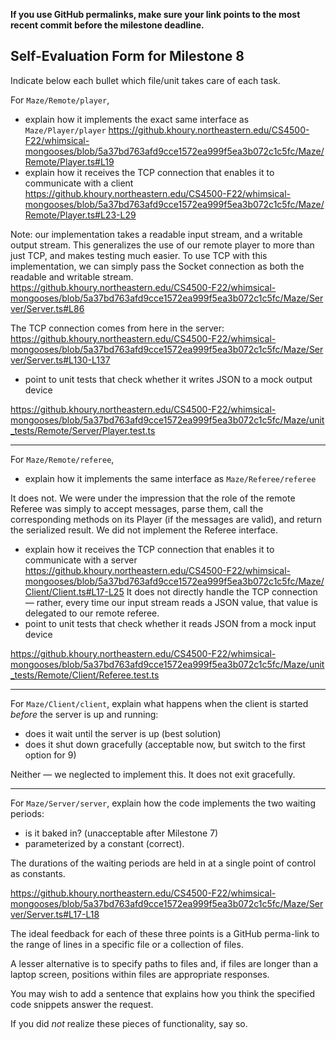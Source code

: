 **If you use GitHub permalinks, make sure your link points to the most recent commit before the milestone deadline.**

## Self-Evaluation Form for Milestone 8

Indicate below each bullet which file/unit takes care of each task.

For `Maze/Remote/player`,

- explain how it implements the exact same interface as `Maze/Player/player`
https://github.khoury.northeastern.edu/CS4500-F22/whimsical-mongooses/blob/5a37bd763afd9cce1572ea999f5ea3b072c1c5fc/Maze/Remote/Player.ts#L19
- explain how it receives the TCP connection that enables it to communicate with a client
https://github.khoury.northeastern.edu/CS4500-F22/whimsical-mongooses/blob/5a37bd763afd9cce1572ea999f5ea3b072c1c5fc/Maze/Remote/Player.ts#L23-L29

Note: our implementation takes a readable input stream, and a writable output stream. This generalizes the use of our remote player to more than just TCP, and makes testing much easier. To use TCP with this implementation, we can simply pass the Socket connection as both the readable and writable stream. 
https://github.khoury.northeastern.edu/CS4500-F22/whimsical-mongooses/blob/5a37bd763afd9cce1572ea999f5ea3b072c1c5fc/Maze/Server/Server.ts#L86

The TCP connection comes from here in the server:
https://github.khoury.northeastern.edu/CS4500-F22/whimsical-mongooses/blob/5a37bd763afd9cce1572ea999f5ea3b072c1c5fc/Maze/Server/Server.ts#L130-L137
- point to unit tests that check whether it writes JSON to a mock output device

https://github.khoury.northeastern.edu/CS4500-F22/whimsical-mongooses/blob/5a37bd763afd9cce1572ea999f5ea3b072c1c5fc/Maze/unit_tests/Remote/Server/Player.test.ts

-----

For `Maze/Remote/referee`,

- explain how it implements the same interface as `Maze/Referee/referee`

It does not. We were under the impression that the role of the remote Referee was simply to accept messages, parse them, call the corresponding methods on its Player (if the messages are valid), and return the serialized result. We did not implement the Referee interface.
- explain how it receives the TCP connection that enables it to communicate with a server
https://github.khoury.northeastern.edu/CS4500-F22/whimsical-mongooses/blob/5a37bd763afd9cce1572ea999f5ea3b072c1c5fc/Maze/Client/Client.ts#L17-L25
It does not directly handle the TCP connection — rather, every time our input stream reads a JSON value, that value is delegated to our remote referee.
- point to unit tests that check whether it reads JSON from a mock input device

https://github.khoury.northeastern.edu/CS4500-F22/whimsical-mongooses/blob/5a37bd763afd9cce1572ea999f5ea3b072c1c5fc/Maze/unit_tests/Remote/Client/Referee.test.ts

-----

For `Maze/Client/client`, explain what happens when the client is started _before_ the server is up and running:

- does it wait until the server is up (best solution)
- does it shut down gracefully (acceptable now, but switch to the first option for 9)

Neither — we neglected to implement this. It does not exit gracefully.

-----

For `Maze/Server/server`, explain how the code implements the two waiting periods:

- is it baked in? (unacceptable after Milestone 7)
- parameterized by a constant (correct).

The durations of the waiting periods are held in at a single point of control as constants.

https://github.khoury.northeastern.edu/CS4500-F22/whimsical-mongooses/blob/5a37bd763afd9cce1572ea999f5ea3b072c1c5fc/Maze/Server/Server.ts#L17-L18

The ideal feedback for each of these three points is a GitHub
perma-link to the range of lines in a specific file or a collection of
files.

A lesser alternative is to specify paths to files and, if files are
longer than a laptop screen, positions within files are appropriate
responses.

You may wish to add a sentence that explains how you think the
specified code snippets answer the request.

If you did *not* realize these pieces of functionality, say so.

